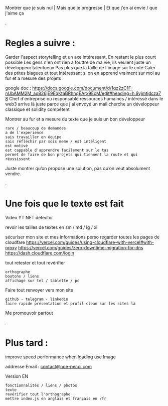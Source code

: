 Montrer que je suis nul | Mais que je progresse | Et que j'en ai envie / que j'aime ça

.

# Regles a suivre :

Garder l'aspect storytelling et un axe intéressant. En restant le plus court possible
Les gens n'en ont rien a fouttre de ma vie, ils veulent juste un développeur talentueux
Pas plus que la taille de l'image sur le coté
Caler des ptites blagues et tout
Intéressant si on en apprend vraiment sur moi au fur et a mesure des projets

google doc : https://docs.google.com/document/d/1qz2zC1F-nUbAMM2M_ao826jE9EqKtaBRhnqEArx9EcM/edit#heading=h.9vjmtjdcza78
Chef d'entreprise ou responsable ressources humaines / intéressé dans le web3
arrive là juste parce que j'ai envoyé un mail
cherche un développeur classique et solidity compétent

Montrer au fur et a mesure du texte que je suis un bon développeur

    rare / beaucoup de demandes
    a de l'experience
    sais travailler en équipe
    sais réfléchir par sois meme / est intéligent
    est motivé
    est cappable d'apprendre facilement sur le tas
    permet de faire de bon projets qui tiennent la route et qui réussissent

Juste montrer qu’on propose une solution, pas qu’on veut absolument vendre.

.

# Une fois que le texte est fait

Video YT NFT detector

revoir les tailles de textes en sm / md / lg / xl

sécuriser mon site et mes informations perso
regarder toutes les pages de cloudfare
https://vercel.com/guides/using-cloudflare-with-vercel#with-proxy
https://vercel.com/guides/zero-downtime-migration-for-dns
https://dash.cloudflare.com/login

tout retester et tout revérifier

    orthographe
    boutons / liens
    affichage sur tel / tablette / pc

Faire tout renvoyer vers mon site

    github - telegram - linkedin
    faire rapide présentation et profil clean sur les sites là

Me promouvoir partout

.

# Plus tard :

improve speed performance when loading
use Image

addresse Email : contact@noe-pecci.com

Version EN

    fonctionnalités / liens / photos
    texte
    revérifier tout l'orthographe
    mettre index.js en anglais et français en /fr
